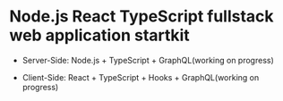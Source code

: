 # Node.js React TypeScript fullstack web application startkit

- Server-Side: Node.js + TypeScript + GraphQL(working on progress)

- Client-Side: React + TypeScript + Hooks + GraphQL(working on progress)

